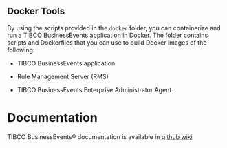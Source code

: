 ## Docker Tools

By using the scripts provided in the `docker` folder, you can containerize and run a TIBCO BusinessEvents application in Docker.  The folder contains scripts and Dockerfiles that you can use to build Docker images of the following:

- TIBCO BusinessEvents application

- Rule Management Server (RMS)

- TIBCO BusinessEvents Enterprise Administrator Agent

# Documentation

TIBCO BusinessEvents® documentation is available in [github wiki](https://github.com/TIBCOSoftware/be-tools/wiki)